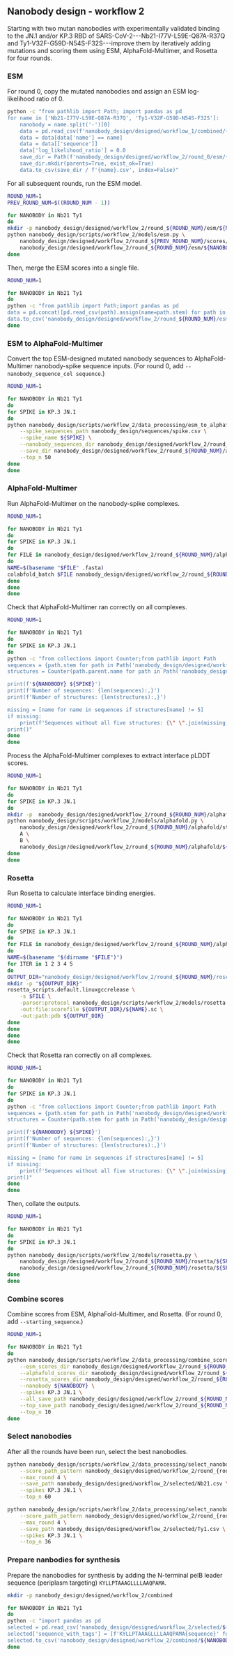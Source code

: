 ## Nanobody design - workflow 2

Starting with two mutan nanobodies with experimentally validated binding to the JN.1 and/or KP.3 RBD of SARS-CoV-2---Nb21-I77V-L59E-Q87A-R37Q and Ty1-V32F-G59D-N54S-F32S---improve them by iteratively adding mutations and scoring them using ESM, AlphaFold-Multimer, and Rosetta for four rounds.


### ESM

For round 0, copy the mutated nanobodies and assign an ESM log-likelihood ratio of 0.

```bash
python -c "from pathlib import Path; import pandas as pd
for name in ['Nb21-I77V-L59E-Q87A-R37Q', 'Ty1-V32F-G59D-N54S-F32S']:
    nanobody = name.split('-')[0]
    data = pd.read_csv(f'nanobody_design/designed/workflow_1/combined/{nanobody}.csv')
    data = data[data['name'] == name]
    data = data[['sequence']]
    data['log_likelihood_ratio'] = 0.0
    save_dir = Path(f'nanobody_design/designed/workflow_2/round_0/esm/{nanobody}')
    save_dir.mkdir(parents=True, exist_ok=True)
    data.to_csv(save_dir / f'{name}.csv', index=False)"
```

For all subsequent rounds, run the ESM model.

```bash
ROUND_NUM=1
PREV_ROUND_NUM=$((ROUND_NUM - 1))

for NANOBODY in Nb21 Ty1
do
mkdir -p nanobody_design/designed/workflow_2/round_${ROUND_NUM}/esm/${NANOBODY}
python nanobody_design/scripts/workflow_2/models/esm.py \
    nanobody_design/designed/workflow_2/round_${PREV_ROUND_NUM}/scores/${NANOBODY}.csv \
    nanobody_design/designed/workflow_2/round_${ROUND_NUM}/esm/${NANOBODY}
done
```

Then, merge the ESM scores into a single file.

```bash
ROUND_NUM=1

for NANOBODY in Nb21 Ty1
do
python -c "from pathlib import Path;import pandas as pd
data = pd.concat([pd.read_csv(path).assign(name=path.stem) for path in Path('nanobody_design/designed/workflow_2/round_${ROUND_NUM}/esm/${NANOBODY}').glob('*.csv')])
data.to_csv('nanobody_design/designed/workflow_2/round_${ROUND_NUM}/esm/${NANOBODY}.csv', index=False)"
done
```

### ESM to AlphaFold-Multimer

Convert the top ESM-designed mutated nanobody sequences to AlphaFold-Multimer nanobody-spike sequence inputs.  (For round 0, add `--nanobody_sequence_col sequence`.)

```bash
ROUND_NUM=1

for NANOBODY in Nb21 Ty1
do
for SPIKE in KP.3 JN.1
do
python nanobody_design/scripts/workflow_2/data_processing/esm_to_alphafold.py \
    --spike_sequences_path nanobody_design/sequences/spike.csv \
    --spike_name ${SPIKE} \
    --nanobody_sequences_dir nanobody_design/designed/workflow_2/round_${ROUND_NUM}/esm/${NANOBODY} \
    --save_dir nanobody_design/designed/workflow_2/round_${ROUND_NUM}/alphafold/sequences/${SPIKE}/${NANOBODY} \
    --top_n 50
done
done
```

### AlphaFold-Multimer

Run AlphaFold-Multimer on the nanobody-spike complexes.

```bash
ROUND_NUM=1

for NANOBODY in Nb21 Ty1
do
for SPIKE in KP.3 JN.1
do
for FILE in nanobody_design/designed/workflow_2/round_${ROUND_NUM}/alphafold/sequences/${SPIKE}/${NANOBODY}/*.fasta
do
NAME=$(basename "$FILE" .fasta)
colabfold_batch $FILE nanobody_design/designed/workflow_2/round_${ROUND_NUM}/alphafold/structures/${SPIKE}/${NANOBODY}/$NAME
done
done
done
```

Check that AlphaFold-Multimer ran correctly on all complexes.

```bash
ROUND_NUM=1

for NANOBODY in Nb21 Ty1
do
for SPIKE in KP.3 JN.1
do
python -c "from collections import Counter;from pathlib import Path
sequences = {path.stem for path in Path('nanobody_design/designed/workflow_2/round_${ROUND_NUM}/alphafold/sequences/${SPIKE}/${NANOBODY}').glob('*.fasta')}
structures = Counter(path.parent.name for path in Path('nanobody_design/designed/workflow_2/round_${ROUND_NUM}/alphafold/structures/${SPIKE}/${NANOBODY}').glob('**/*rank*.pdb'))

print(f'${NANOBODY} ${SPIKE}')
print(f'Number of sequences: {len(sequences):,}')
print(f'Number of structures: {len(structures):,}')

missing = [name for name in sequences if structures[name] != 5]
if missing:
    print(f'Sequences without all five structures: {\" \".join(missing)}')
print()"
done
done
```

Process the AlphaFold-Multimer complexes to extract interface pLDDT scores.

```bash
ROUND_NUM=1

for NANOBODY in Nb21 Ty1
do
for SPIKE in KP.3 JN.1
do
mkdir -p  nanobody_design/designed/workflow_2/round_${ROUND_NUM}/alphafold/${SPIKE}
python nanobody_design/scripts/workflow_2/models/alphafold.py \
    nanobody_design/designed/workflow_2/round_${ROUND_NUM}/alphafold/structures/${SPIKE}/${NANOBODY} \
    A \
    B \
    nanobody_design/designed/workflow_2/round_${ROUND_NUM}/alphafold/${SPIKE}/${NANOBODY}.csv
done
done
```

### Rosetta

Run Rosetta to calculate interface binding energies.

```bash
ROUND_NUM=1

for NANOBODY in Nb21 Ty1
do
for SPIKE in KP.3 JN.1
do
for FILE in nanobody_design/designed/workflow_2/round_${ROUND_NUM}/alphafold/structures/${SPIKE}/${NANOBODY}/*/median_iplddt.pdb
do
NAME=$(basename "$(dirname "$FILE")")
for ITER in 1 2 3 4 5
do
OUTPUT_DIR="nanobody_design/designed/workflow_2/round_${ROUND_NUM}/rosetta/${SPIKE}/${NANOBODY}/${NAME}/${ITER}"
mkdir -p "${OUTPUT_DIR}"
rosetta_scripts.default.linuxgccrelease \
    -s $FILE \
    -parser:protocol nanobody_design/scripts/workflow_2/models/rosetta.xml \
    -out:file:scorefile ${OUTPUT_DIR}/${NAME}.sc \
    -out:path:pdb ${OUTPUT_DIR}
done
done
done
done
```

Check that Rosetta ran correctly on all complexes.

```bash
ROUND_NUM=1

for NANOBODY in Nb21 Ty1
do
for SPIKE in KP.3 JN.1
do
python -c "from collections import Counter;from pathlib import Path
sequences = {path.stem for path in Path('nanobody_design/designed/workflow_2/round_${ROUND_NUM}/alphafold/sequences/${SPIKE}/${NANOBODY}').glob('*.fasta')}
structures = Counter(path.stem for path in Path('nanobody_design/designed/workflow_2/round_${ROUND_NUM}/rosetta/${SPIKE}/${NANOBODY}').glob('**/*.sc'))

print(f'${NANOBODY} ${SPIKE}')
print(f'Number of sequences: {len(sequences):,}')
print(f'Number of structures: {len(structures):,}')

missing = [name for name in sequences if structures[name] != 5]
if missing:
    print(f'Sequences without all five structures: {\" \".join(missing)}')
print()"
done
done
```

Then, collate the outputs.

```bash
ROUND_NUM=1

for NANOBODY in Nb21 Ty1
do
for SPIKE in KP.3 JN.1
do
python nanobody_design/scripts/workflow_2/models/rosetta.py \
    nanobody_design/designed/workflow_2/round_${ROUND_NUM}/rosetta/${SPIKE}/${NANOBODY} \
    nanobody_design/designed/workflow_2/round_${ROUND_NUM}/rosetta/${SPIKE}/${NANOBODY}.csv
done
done
```


### Combine scores

Combine scores from ESM, AlphaFold-Multimer, and Rosetta. (For round 0, add `--starting_sequence`.)

```bash
ROUND_NUM=1

for NANOBODY in Nb21 Ty1
do
python nanobody_design/scripts/workflow_2/data_processing/combine_scores.py \
    --esm_scores_dir nanobody_design/designed/workflow_2/round_${ROUND_NUM}/esm \
    --alphafold_scores_dir nanobody_design/designed/workflow_2/round_${ROUND_NUM}/alphafold \
    --rosetta_scores_dir nanobody_design/designed/workflow_2/round_${ROUND_NUM}/rosetta \
    --nanobody ${NANOBODY} \
    --spikes KP.3 JN.1 \
    --all_save_path nanobody_design/designed/workflow_2/round_${ROUND_NUM}/scores/${NANOBODY}_all.csv \
    --top_save_path nanobody_design/designed/workflow_2/round_${ROUND_NUM}/scores/${NANOBODY}.csv \
    --top_n 10
done
```

### Select nanobodies

After all the rounds have been run, select the best nanobodies.

```bash
python nanobody_design/scripts/workflow_2/data_processing/select_nanobodies.py \
    --score_path_pattern nanobody_design/designed/workflow_2/round_{round_num}/scores/Nb21_all.csv \
    --max_round 4 \
    --save_path nanobody_design/designed/workflow_2/selected/Nb21.csv \
    --spikes KP.3 JN.1 \
    --top_n 60

python nanobody_design/scripts/workflow_2/data_processing/select_nanobodies.py \
    --score_path_pattern nanobody_design/designed/workflow_2/round_{round_num}/scores/Ty1_all.csv \
    --max_round 4 \
    --save_path nanobody_design/designed/workflow_2/selected/Ty1.csv \
    --spikes KP.3 JN.1 \
    --top_n 36
```

### Prepare nanbodies for synthesis

Prepare the nanobodies for synthesis by adding the N-terminal pelB leader sequence (periplasm targeting) `KYLLPTAAAGLLLLAAQPAMA`.

```bash
mkdir -p nanobody_design/designed/workflow_2/combined

for NANOBODY in Nb21 Ty1
do
python -c "import pandas as pd
selected = pd.read_csv('nanobody_design/designed/workflow_2/selected/${NANOBODY}.csv')
selected['sequence_with_tags'] = [f'KYLLPTAAAGLLLLAAQPAMA{sequence}' for sequence in selected['sequence']]
selected.to_csv('nanobody_design/designed/workflow_2/combined/${NANOBODY}.csv', index=False)"
done
```
